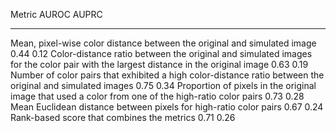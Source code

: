 Metric                                                                                                                               AUROC   AUPRC
----------------------------------------------------------------------------------------------------------------------------------  ------  ------
Mean, pixel-wise color distance between the original and simulated image                                                              0.44    0.12
Color-distance ratio between the original and simulated images for the color pair with the largest distance in the original image     0.63    0.19
Number of color pairs that exhibited a high color-distance ratio between the original and simulated images                            0.75    0.34
Proportion of pixels in the original image that used a color from one of the high-ratio color pairs                                   0.73    0.28
Mean Euclidean distance between pixels for high-ratio color pairs                                                                     0.67    0.24
Rank-based score that combines the metrics                                                                                            0.71    0.26
